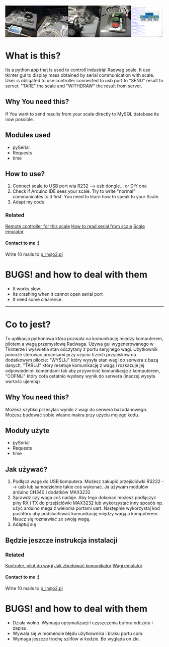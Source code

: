 <a href="url"><img src="https://github.com/MarcinanBarbarzynca/Radwag-Scale-controller-with-MYSQL-communication/blob/main/images/IMG_20210705_160643.jpg" align="left" height="100" width="100" ></a>
<a href="url"><img src="https://github.com/MarcinanBarbarzynca/Radwag-Scale-controller-with-MYSQL-communication/blob/main/images/IMG_20210705_160713.jpg" align="left" height="100" width="100" ></a>
<a href="url"><img src="https://github.com/MarcinanBarbarzynca/Radwag-Scale-controller-with-MYSQL-communication/blob/main/images/IMG_20210705_160719.jpg" align="left" height="100" width="100" ></a>
<a href="url"><img src="https://github.com/MarcinanBarbarzynca/Radwag-Scale-controller-with-MYSQL-communication/blob/main/images/IMG_20210705_160725.jpg" align="left" height="100" width="100" ></a>
<a href="url"><img src="https://github.com/MarcinanBarbarzynca/Radwag-Scale-controller-with-MYSQL-communication/blob/main/images/gui.png" height="100" width="100" ></a>

# What is this?
Its a python app that is used to controll industrial Radwag scale. It use tkinter gui to display mass obtained by serial communication with scale. User is obligated to use controller connected to usb port to "SEND" result to server, "TARE" the scale and "WITHDRAW" the result from server. 

##  Why You need this?
If You want to send results from your scale directly to MySQL database its now possible. 

## Modules used
- pySerial
- Requests
- time

## How to use?
1. Connect scale to USB port wia R232 --> usb dongle... or DIY one
2. Check if Arduino IDE sees your scale. Try to write "normal" communicates to it first. You need to learn how to speak to your Scale. 
3. Adapt my code. 

### Related
[Remote controller for this scale](https://github.com/MarcinanBarbarzynca/Pilot-do-komputera-Arduino-NANO "Remote controller for this scale")
[How to read serial from scale](https://github.com/MarcinanBarbarzynca/Read-two-Arduino-serial-with-PYSerial "How to read serial from scale")
[Scale emulator](https://github.com/MarcinanBarbarzynca/Emulator-wagi-radwag-arduino "Scale emulator")

#### Contact to me :)
Write 10 mails to p_ir@o2.pl


# BUGS! and how to deal with them
- It works slow. 
- Its crashing when it cannot open serial port
- It need some clearence. 

------------

# Co to jest?
To aplikacja pythonowa która pozwala na komunikację między komputerem, pilotem a wagą przemysłową Radwaga. Używa gui wygenerowanego w Tkinterze i wyświetla stan odczytany z portu seryjnego wagi. Użytkownik pomoże sterować procesami przy użyciu trzech przycisków na dodatkowym pilocie: "WYŚLIJ" który wysyła stan wagi do serwera z bazą danych, "TARUJ" który resetuje komunikację z wagą i rozkazuje jej odpowiednimi komendami tak aby przywrócić komunikację z komputerem, "COFNIJ" który cofa ostatnio wysłany wynik do serwera (inaczej wysyła wartość ujemną)

##  Why You need this?
Możesz szybko przesyłać wyniki z wagi do serwera bazodanowego. Możesz budować sobie własne makra przy użyciu mojego kodu. 

## Moduły użyte
- pySerial
- Requests
- time

## Jak używać?
1. Podłącz wagę do USB komputera. Możesz zakupić przejściówki RS232 --> usb lub samodzielnie takie coś wykonać. Ja używam modułów arduino CH340 i dodatków MAX3232
2. Sprawdź czy waga coś nadaje. Aby tego dokonać możesz podłączyć piny RX i TX do przejściówki MAX3232 lub wykorzystać inny sposób np. użyć arduino mega z wieloma portami uart. Następnie wykorzystaj kod pushthru aby podsłuchiwać komunikację między wagą a komputerem. Naucz się rozmawiać ze swoją wagą.
3. Adaptuj się

## Będzie jeszcze instrukcja instalacji

### Related
[Kontroler, pilot do wagi](https://github.com/MarcinanBarbarzynca/Pilot-do-komputera-Arduino-NANO "Kontroler, pilot do wagi")
[Jak zbudować komunikator](https://github.com/MarcinanBarbarzynca/Read-two-Arduino-serial-with-PYSerial "Jak zbudować komunikator")
[Wagi emulator](https://github.com/MarcinanBarbarzynca/Emulator-wagi-radwag-arduino "Wagi emulator")

#### Contact to me :)
Write 10 mails to p_ir@o2.pl


# BUGS! and how to deal with them
- Działa wolno. Wymaga optymalizacji i czyszczenia bufora odczytu i zapisu.
- Wywala się w momencie błędu użytkownika i braku portu com.
- Wymaga jeszcze trochę szlifów w kodzie. Bo wygląda on źle. 
